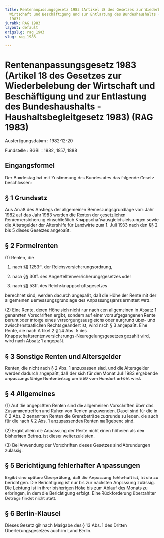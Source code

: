 ```yaml
---
Title: Rentenanpassungsgesetz 1983 (Artikel 18 des Gesetzes zur Wiederbelebung der
  Wirtschaft und Beschäftigung und zur Entlastung des Bundeshaushalts - Haushaltsbegleitgesetz
  1983)
jurabk: RAG 1983
layout: default
origslug: rag_1983
slug: rag_1983

---
```


# Rentenanpassungsgesetz 1983 (Artikel 18 des Gesetzes zur Wiederbelebung der Wirtschaft und Beschäftigung und zur Entlastung des Bundeshaushalts - Haushaltsbegleitgesetz 1983) (RAG 1983)

Ausfertigungsdatum
:   1982-12-20

Fundstelle
:   BGBl I: 1982, 1857, 1888



## Eingangsformel

Der Bundestag hat mit Zustimmung des Bundesrates das folgende Gesetz beschlossen:


## § 1 Grundsatz

Aus Anlaß des Anstiegs der allgemeinen Bemessungsgrundlage vom Jahr 1982 auf das Jahr 1983 werden die Renten der gesetzlichen Rentenversicherung einschließlich Knappschaftsausgleichsleistungen sowie die Altersgelder der Altershilfe für Landwirte zum 1. Juli 1983 nach den §§ 2 bis 5 dieses Gesetzes angepaßt.


## § 2 Formelrenten

(1) Renten, die

1.  nach §§ 1253ff. der Reichsversicherungsordnung,


2.  nach §§ 30ff. des Angestelltenversicherungsgesetzes oder


3.  nach §§ 53ff. des Reichsknappschaftsgesetzes



berechnet sind, werden dadurch angepaßt, daß die Höhe der Rente mit der allgemeinen Bemessungsgrundlage des Anpassungsjahrs ermittelt wird.

(2) Eine Rente, deren Höhe sich nicht nur nach den allgemeinen in Absatz 1 genannten Vorschriften ergibt, sondern auf einer voraufgegangenen Rente beruht oder infolge eines Versorgungsausgleichs oder aufgrund über- und zwischenstaatlichen Rechts geändert ist, wird nach § 3 angepaßt. Eine Rente, die nach Artikel 2 § 24 Abs. 5 des Knappschaftsrentenversicherungs-Neuregelungsgesetzes gezahlt wird, wird nach Absatz 1 angepaßt.


## § 3 Sonstige Renten und Altersgelder

Renten, die nicht nach § 2 Abs. 1 anzupassen sind, und die Altersgelder werden dadurch angepaßt, daß der sich für den Monat Juli 1983 ergebende anpassungsfähige Rentenbetrag um 5,59 vom Hundert erhöht wird.


## § 4 Allgemeines

(1) Auf die angepaßten Renten sind die allgemeinen Vorschriften über das Zusammentreffen und Ruhen von Renten anzuwenden. Dabei sind für die in § 2 Abs. 2 genannten Renten die Grenzbeträge zugrunde zu legen, die auch für die nach § 2 Abs. 1 anzupassenden Renten maßgebend sind.

(2) Ergibt allein die Anpassung der Rente nicht einen höheren als den bisherigen Betrag, ist dieser weiterzuleisten.

(3) Bei Anwendung der Vorschriften dieses Gesetzes sind Abrundungen zulässig.


## § 5 Berichtigung fehlerhafter Anpassungen

Ergibt eine spätere Überprüfung, daß die Anpassung fehlerhaft ist, ist sie zu berichtigen. Die Berichtigung ist nur bis zur nächsten Anpassung zulässig. Die Leistung ist in ihrer bisherigen Höhe bis zum Ablauf des Monats zu erbringen, in dem die Berichtigung erfolgt. Eine Rückforderung überzahlter Beträge findet nicht statt.


## § 6 Berlin-Klausel

Dieses Gesetz gilt nach Maßgabe des § 13 Abs. 1 des Dritten Überleitungsgesetzes auch im Land Berlin.

